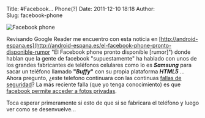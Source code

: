 Title: #Facebook... Phone(?)
Date: 2011-12-10 18:18
Author:  
Slug: facebook-phone

![Facebook
phone](http://android-france.fr/wp-content/uploads/2011/11/facebook-phone-580x326.jpg "Facebook phone")

Revisando Google Reader me encuentro con esta noticia
en [http://android-espana.es](http://android-espana.es/el-facebook-phone-pronto-disponible-rumor "El Facebook phone pronto disponible [rumor]") donde
hablan que la gente de facebook "supuestamente" ha hablado con unos de
los grandes fabricantes de teléfonos celulares como lo es ***Samsung***
para sacar un teléfono llamado **"*Buffy*"** con su propia plataforma
***HTML5*** ... Ahora pregunto, ¿este telefono continuara con las
continuas [fallas de
seguridad](http://www.google.com/cse?cx=002683415331144861350%3Atsq8didf9x0&q=fallos+de+facebook&ie=UTF-8&sa=Search#gsc.tab=0&gsc.q=fallos%20de%20seguridad%20facebook "Fallas de segguridad en facebook")?
La más reciente falla (que yo tenga conocimiento) es que [facebook
permite acceder a fotos
privadas](http://www.xombra.com/go_news.php?nota=5923 "Fallo en Facebook permitía acceder a fotos privadas").

Toca esperar primeramente si esto de que si se fabricara el teléfono y
luego ver como se desenvuelve...
